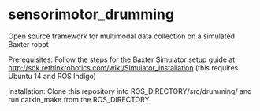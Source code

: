 # sensorimotor_drumming
Open source framework for multimodal data collection on a simulated Baxter robot

Prerequisites:
Follow the steps for the Baxter Simulator setup guide at http://sdk.rethinkrobotics.com/wiki/Simulator_Installation
(this requires Ubuntu 14 and ROS Indigo)

Installation:
Clone this repository into ROS_DIRECTORY/src/drumming/
and run catkin_make from the ROS_DIRECTORY. 

